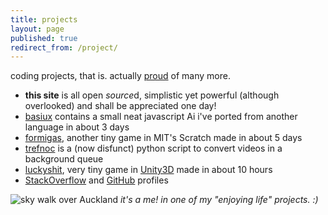 ```yaml
---
title: projects
layout: page
published: true
redirect_from: /project/
---
```


coding projects, that is. actually [proud](/proud) of many more. 

- **this site** is all open *source*d, simplistic yet powerful (although overlooked) and shall be appreciated one day!
- [basiux](http://basiux.org) contains a small neat javascript Ai i've ported from another language in about 3 days
- [formigas](http://scratch.mit.edu/projects/17273607/#player), another tiny game in MIT's Scratch made in about 5 days
- [trefnoc](/trefnoc) is a (now disfunct) python script to convert videos in a background queue
- [luckyshit](/luckyshit), very tiny game in [Unity3D](http://answers.unity3d.com/users/822/cawas.html) made in about 10 hours
- [StackOverflow](http://stackoverflow.com/story/cauerego) and [GitHub](https://github.com/cauerego) profiles

![sky walk over Auckland](skywalkcauerecorte.jpg)
*it's a me! in one of my "enjoying life" projects. :)*
